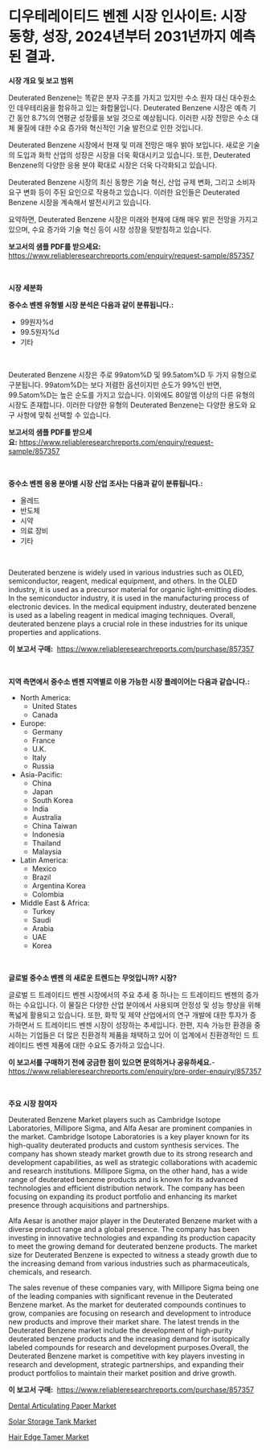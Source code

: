 <p><h1>디우테레이티드 벤젠 시장 인사이트: 시장 동향, 성장, 2024년부터 2031년까지 예측된 결과.</h1></p><p><strong>시장 개요 및 보고 범위</strong></p>
<p><p>Deuterated Benzene는 똑같은 분자 구조를 가지고 있지만 수소 원자 대신 대수원소인 데우테리움을 함유하고 있는 화합물입니다. Deuterated Benzene 시장은 예측 기간 동안 8.7%의 연평균 성장률을 보일 것으로 예상됩니다. 이러한 시장 전망은 수소 대체 물질에 대한 수요 증가와 혁신적인 기술 발전으로 인한 것입니다.</p><p>Deuterated Benzene 시장에서 현재 및 미래 전망은 매우 밝아 보입니다. 새로운 기술의 도입과 화학 산업의 성장은 시장을 더욱 확대시키고 있습니다. 또한, Deuterated Benzene의 다양한 응용 분야 확대로 시장은 더욱 다각화되고 있습니다.</p><p>Deuterated Benzene 시장의 최신 동향은 기술 혁신, 산업 규제 변화, 그리고 소비자 요구 변화 등이 주된 요인으로 작용하고 있습니다. 이러한 요인들은 Deuterated Benzene 시장을 계속해서 발전시키고 있습니다.</p><p>요약하면, Deuterated Benzene 시장은 미래와 현재에 대해 매우 밝은 전망을 가지고 있으며, 수요 증가와 기술 혁신 등이 시장 성장을 뒷받침하고 있습니다.</p></p>
<p><strong>보고서의 샘플 PDF를 받으세요:</strong> <a href="https://www.reliableresearchreports.com/enquiry/request-sample/857357">https://www.reliableresearchreports.com/enquiry/request-sample/857357</a></p>
<p>&nbsp;</p>
<p><strong>시장 세분화</strong></p>
<p><strong>중수소 벤젠 유형별 시장 분석은 다음과 같이 분류됩니다.:</strong></p>
<p><ul><li>99원자%d</li><li>99.5원자%d</li><li>기타</li></ul></p>
<p>&nbsp;</p>
<p><p>Deuterated Benzene 시장은 주로 99atom%D 및 99.5atom%D 두 가지 유형으로 구분됩니다. 99atom%D는 보다 저렴한 옵션이지만 순도가 99%인 반면, 99.5atom%D는 높은 순도를 가지고 있습니다. 이외에도 80알엠 이상의 다른 유형의 시장도 존재합니다. 이러한 다양한 유형의 Deuterated Benzene는 다양한 용도와 요구 사항에 맞춰 선택할 수 있습니다.</p></p>
<p><strong>보고서의 샘플 PDF를 받으세요:</strong>&nbsp;<a href="https://www.reliableresearchreports.com/enquiry/request-sample/857357">https://www.reliableresearchreports.com/enquiry/request-sample/857357</a></p>
<p>&nbsp;</p>
<p><strong> 중수소 벤젠 응용 분야별 시장 산업 조사는 다음과 같이 분류됩니다.:</strong></p>
<p><ul><li>올레드</li><li>반도체</li><li>시약</li><li>의료 장비</li><li>기타</li></ul></p>
<p>&nbsp;</p>
<p><p>Deuterated benzene is widely used in various industries such as OLED, semiconductor, reagent, medical equipment, and others. In the OLED industry, it is used as a precursor material for organic light-emitting diodes. In the semiconductor industry, it is used in the manufacturing process of electronic devices. In the medical equipment industry, deuterated benzene is used as a labeling reagent in medical imaging techniques. Overall, deuterated benzene plays a crucial role in these industries for its unique properties and applications.</p></p>
<p><strong>이 보고서 구매:</strong>&nbsp; <a href="https://www.reliableresearchreports.com/purchase/857357">https://www.reliableresearchreports.com/purchase/857357</a></p>
<p>&nbsp;</p>
<p><strong>지역 측면에서 중수소 벤젠 지역별로 이용 가능한 시장 플레이어는 다음과 같습니다.:</strong></p>
<p><ul>
    <li>
        North America:
        <ul>
            <li>United States</li>
            <li>Canada</li>
        </ul>
    </li>
    <li>
        Europe:
        <ul>
            <li>Germany</li>
            <li>France</li>
            <li>U.K.</li>
            <li>Italy</li>
            <li>Russia</li>
        </ul>
    </li>
    <li>
        Asia-Pacific:
        <ul>
            <li>China</li>
            <li>Japan</li>
            <li>South Korea</li>
            <li>India</li>
            <li>Australia</li>
            <li>China Taiwan</li>
            <li>Indonesia</li>
            <li>Thailand</li>
            <li>Malaysia</li>
        </ul>
    </li>
    <li>
        Latin America:
        <ul>
            <li>Mexico</li>
            <li>Brazil</li>
            <li>Argentina Korea</li>
            <li>Colombia</li>
        </ul>
    </li>
    <li>
        Middle East & Africa:
        <ul>
            <li>Turkey</li>
            <li>Saudi</li>
            <li>Arabia</li>
            <li>UAE</li>
            <li>Korea</li>
        </ul>
    </li>
    </ul></p>
<p>&nbsp;</p>
<p><strong>글로벌 중수소 벤젠 의 새로운 트렌드는 무엇입니까? 시장?</strong></p>
<p><p>글로벌 드 트레이티드 벤젠 시장에서의 주요 추세 중 하나는 드 트레이티드 벤젠의 증가하는 수요입니다. 이 물질은 다양한 산업 분야에서 사용되며 안정성 및 성능 향상을 위해 폭넓게 활용되고 있습니다. 또한, 화학 및 제약 산업에서의 연구 개발에 대한 투자가 증가하면서 드 트레이티드 벤젠 시장이 성장하는 추세입니다. 한편, 지속 가능한 환경을 중시하는 기업들은 더 많은 친환경적 제품을 채택하고 있어 이 업계에서 친환경적인 드 트레이티드 벤젠 제품에 대한 수요도 증가하고 있습니다.</p></p>
<p><strong>이 보고서를 구매하기 전에 궁금한 점이 있으면 문의하거나 공유하세요.</strong>- <a href="https://www.reliableresearchreports.com/enquiry/pre-order-enquiry/857357">https://www.reliableresearchreports.com/enquiry/pre-order-enquiry/857357</a></p>
<p>&nbsp;</p>
<p><strong>주요 시장 참여자</strong></p>
<p><p>Deuterated Benzene Market players such as Cambridge Isotope Laboratories, Millipore Sigma, and Alfa Aesar are prominent companies in the market. Cambridge Isotope Laboratories is a key player known for its high-quality deuterated products and custom synthesis services. The company has shown steady market growth due to its strong research and development capabilities, as well as strategic collaborations with academic and research institutions. Millipore Sigma, on the other hand, has a wide range of deuterated benzene products and is known for its advanced technologies and efficient distribution network. The company has been focusing on expanding its product portfolio and enhancing its market presence through acquisitions and partnerships.</p><p>Alfa Aesar is another major player in the Deuterated Benzene market with a diverse product range and a global presence. The company has been investing in innovative technologies and expanding its production capacity to meet the growing demand for deuterated benzene products. The market size for Deuterated Benzene is expected to witness a steady growth due to the increasing demand from various industries such as pharmaceuticals, chemicals, and research.</p><p>The sales revenue of these companies vary, with Millipore Sigma being one of the leading companies with significant revenue in the Deuterated Benzene market. As the market for deuterated compounds continues to grow, companies are focusing on research and development to introduce new products and improve their market share. The latest trends in the Deuterated Benzene market include the development of high-purity deuterated benzene products and the increasing demand for isotopically labeled compounds for research and development purposes.Overall, the Deuterated Benzene market is competitive with key players investing in research and development, strategic partnerships, and expanding their product portfolios to maintain their market position and drive growth.</p></p>
<p><strong>이 보고서 구매:</strong>&nbsp;&nbsp;<a href="https://www.reliableresearchreports.com/purchase/857357">https://www.reliableresearchreports.com/purchase/857357</a></p>
<p><p><a href="https://github.com/provorikovar/Market-Research-Report-List-3/blob/main/dental-articulating-paper-market.md">Dental Articulating Paper Market</a></p><p><a href="https://github.com/CliffMedina6/Market-Research-Report-List-4/blob/main/solar-storage-tank-market.md">Solar Storage Tank Market</a></p><p><a href="https://github.com/angelajermaine/Market-Research-Report-List-2/blob/main/hair-edge-tamer-market.md">Hair Edge Tamer Market</a></p></p>
